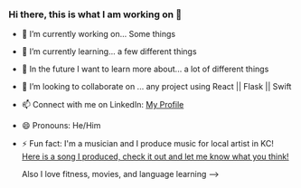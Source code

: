 ### Hi there, this is what I am working on 👋

- 🔭 I’m currently working on... Some things
- 🌱 I’m currently learning... a few different things
- 🧠 In the future I want to learn more about... a lot of different things
- 👯 I’m looking to collaborate on ... any project using React || Flask || Swift
- 📫 Connect with me on LinkedIn: [My Profile](https://www.linkedin.com/in/damian-d-53415b1ba/)
- 😄 Pronouns: He/Him
- ⚡ Fun fact: I'm a musician and I produce music for local artist in KC! [Here is a song I produced, check it out and let me know what you think!](https://open.spotify.com/track/6GHiwTjjtQT93KNCtZMnyx?si=313c631878d84bc6)

  Also I love fitness, movies, and language learning 
-->
